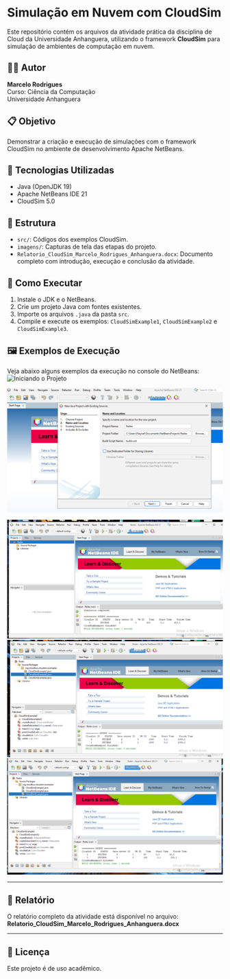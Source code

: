 # Simulação em Nuvem com CloudSim

Este repositório contém os arquivos da atividade prática da disciplina de Cloud da Universidade Anhanguera, utilizando o framework **CloudSim** para simulação de ambientes de computação em nuvem.

## 👨‍🎓 Autor
**Marcelo Rodrigues**  
Curso: Ciência da Computação  
Universidade Anhanguera  

## 📋 Objetivo
Demonstrar a criação e execução de simulações com o framework CloudSim no ambiente de desenvolvimento Apache NetBeans.

## 🧰 Tecnologias Utilizadas
- Java (OpenJDK 19)
- Apache NetBeans IDE 21
- CloudSim 5.0

## 📂 Estrutura
- `src/`: Códigos dos exemplos CloudSim.
- `imagens/`: Capturas de tela das etapas do projeto.
- `Relatorio_CloudSim_Marcelo_Rodrigues_Anhanguera.docx`: Documento completo com introdução, execução e conclusão da atividade.

## 🚀 Como Executar
1. Instale o JDK e o NetBeans.
2. Crie um projeto Java com fontes existentes.
3. Importe os arquivos `.java` da pasta `src`.
4. Compile e execute os exemplos: `CloudSimExample1`, `CloudSimExample2` e `CloudSimExample3`.

## 🖼️ Exemplos de Execução
Veja abaixo alguns exemplos da execução no console do NetBeans:
![Iniciando o Projeto](imagens/iniciando-projeto-netbeans.png.png)

![Configuração do Projeto](imagens/etapa1-conf.png)

![Exemplo 1](imagens/ex1_redes.png)
![Exemplo 2](imagens/ex2_redes.png)
![Exemplo 3](imagens/ex3_redes.png)

---

## 📄 Relatório
O relatório completo da atividade está disponível no arquivo:
**Relatorio_CloudSim_Marcelo_Rodrigues_Anhanguera.docx**

---

## 📌 Licença
Este projeto é de uso acadêmico.

